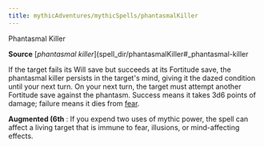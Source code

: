 ```yaml
---
title: mythicAdventures/mythicSpells/phantasmalKiller
---
```

Phantasmal Killer

**Source** [_phantasmal killer_](spell_dir/phantasmalKiller#_phantasmal-killer

If the target fails its Will save but succeeds at its Fortitude save, the phantasmal killer persists in the target's mind, giving it the dazed condition until your next turn. On your next turn, the target must attempt another Fortitude save against the phantasm. Success means it takes 3d6 points of damage; failure means it dies from [fear](monster_dir/universalMonsterRules#_fear).

**Augmented (6th** : If you expend two uses of mythic power, the spell can affect a living target that is immune to fear, illusions, or mind-affecting effects.

